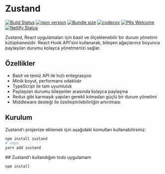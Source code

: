 # Zustand

[![Build Status](https://travis-ci.org/pmndrs/zustand.svg?branch=master)](https://travis-ci.org/pmndrs/zustand)
[![npm version](https://badge.fury.io/js/zustand.svg)](https://www.npmjs.com/package/zustand)
[![Bundle size](https://badgen.net/bundlephobia/minzip/zustand)](https://bundlephobia.com/result?p=zustand)
[![codecov](https://codecov.io/gh/pmndrs/zustand/branch/master/graph/badge.svg)](https://codecov.io/gh/pmndrs/zustand)
[![PRs Welcome](https://img.shields.io/badge/PRs-welcome-brightgreen.svg)](https://github.com/pmndrs/zustand/pulls)
[![Netlify Status](https://api.netlify.com/api/v1/badges/98b9783d-4301-404e-90b6-9489f047bf2d/deploy-status)](https://app.netlify.com/sites/zustand/deploys)

Zustand, React uygulamaları için basit ve ölçeklenebilir bir durum yönetimi kütüphanesidir. React Hook API'sini kullanarak, bileşen ağaçlarınız boyunca paylaşılan durumu kolayca yönetmenizi sağlar.

## Özellikler

- Basit ve temiz API ile hızlı entegrasyon
- Minik boyut, performans odaklıdır
- TypeScript ile tam uyumluluk
- Paylaşılan durumu bileşenler arasında kolayca paylaşma
- Redux gibi karmaşık yapıları gerekli kılmadan güçlü bir durum yönetimi
- Middleware desteği ile özelleştirilebilirliğin artırılması

## Kurulum

Zustand'ı projenize eklemek için aşağıdaki komutları kullanabilirsiniz:

```bash
npm install zustand
# veya
yarn add zustand
``` 

## Zustand'ı kullandığım todo uygulamam

```bash
npm install 




